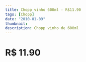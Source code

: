 ```yaml
---
title: Chopp vinho 600ml - R$11.90
tags: [Chopp]
date: "2010-01-09"
thumbnail: 
description: Chopp vinho de 600ml
---
```


# R$ 11.90
